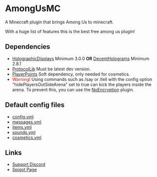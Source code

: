 # AmongUsMC

A Minecraft plugin that brings Among Us to minecraft.

With a huge list of features this is the best free among us plugin!

## Dependencies

- [HolographicDisplays](https://dev.bukkit.org/projects/holographic-displays/files) Minimum 3.0.0 **OR** [DecentHolograms](https://www.spigotmc.org/resources/decentholograms-1-8-1-19-4-papi-support-no-dependencies.96927/) Minimum 2.8.1
- [ProtocolLib](https://ci.dmulloy2.net/job/ProtocolLib/lastSuccessfulBuild/) Must be latest dev version.
- [PlayerPoints](https://www.spigotmc.org/resources/playerpoints.80745/) Soft dependency, only needed for cosmetics.
- <span style="color:red">Warning!</span> Using commands such as /say or /tell with the config option "hidePlayersOutSideArena" set to true can kick the players inside the arena. To prevent this, you can use the [NoEncryption](https://github.com/Doclic/NoEncryption) plugin.

## Default config files

- [config.yml](https://pastebin.com/n1GLEG3Z)
- [messages.yml](https://pastebin.com/WezWTPkY)
- [items.yml](https://pastebin.com/RnBdAvyL)
- [sounds.yml](https://pastebin.com/X3y71a97)
- [cosmetics.yml](https://pastebin.com/5gJ7Qmq5)

## Links

- [Support Discord](https://discord.gg/KGRbaqts33)
- [Spigot Page](https://www.spigotmc.org/resources/imposters-minigame-1-16-1-16-5.86051/)
